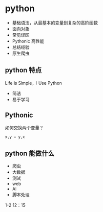 # python

- 基础语法，从最基本的变量到复杂的高阶函数
- 面向对象
- 常见误区
- Pythonic 高性能
- 总结经验
- 原生爬虫

## python 特点

Life is Simple，I Use Python

- 简洁
- 易于学习

## Pythonic

如何交换两个变量？  

```python
x,y = y,x
```

## python 能做什么

- 爬虫
- 大数据
- 测试
- web
- AI
- 脚本处理

1-2 12：15
